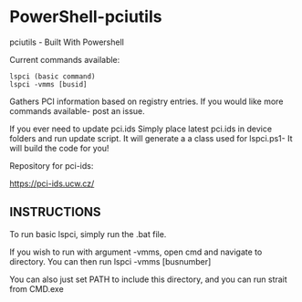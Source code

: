 # PowerShell-pciutils
pciutils - Built With Powershell

Current commands available:

```
lspci (basic command)
lspci -vmms [busid] 
```

Gathers PCI information based on registry entries. If you would like more commands available- post an issue.

If you ever need to update pci.ids
Simply place latest pci.ids in device folders
and run update script. It will generate a
a class used for lspci.ps1- It will build
the code for you!

Repository for pci-ids:

https://pci-ids.ucw.cz/

## INSTRUCTIONS

To run basic lspci, simply run the .bat file.

If you wish to run with argument -vmms, open cmd and navigate
to directory. You can then run lspci -vmms [busnumber]

You can also just set PATH to include this directory, and you can run strait from CMD.exe
